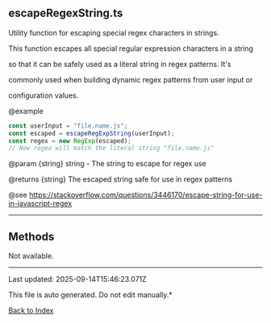 ## escapeRegexString.ts





 Utility function for escaping special regex characters in strings.

 

 This function escapes all special regular expression characters in a string

 so that it can be safely used as a literal string in regex patterns. It's

 commonly used when building dynamic regex patterns from user input or

 configuration values.

 

 @example

 ```typescript
 const userInput = "file.name.js";
 const escaped = escapeRegExpString(userInput);
 const regex = new RegExp(escaped);
 // Now regex will match the literal string "file.name.js"
 ```
 

 @param {string} string - The string to escape for regex use

 @returns {string} The escaped string safe for use in regex patterns

 

 @see https://stackoverflow.com/questions/3446170/escape-string-for-use-in-javascript-regex

 



---



## Methods



Not available.



---



Last updated: 2025-09-14T15:46:23.071Z



This file is auto generated. Do not edit manually.*



[Back to Index](./index.md)
